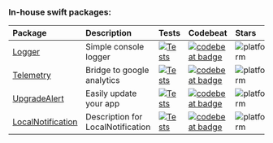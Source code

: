 ### In-house swift packages:
| Package  | Description | Tests | Codebeat | Stars |
| :------------- | :------------- | :---- | :------ | :---- |
| [Logger](https://github.com/sentryco/Logger) | Simple console logger  | [![Tests](https://github.com/sentryco/Logger/actions/workflows/Tests.yml/badge.svg)](https://github.com/sentryco/Logger/actions/workflows/Tests.yml) | [![codebeat badge](https://codebeat.co/badges/1b701174-9272-4fc9-9de4-3e12af2094d6)](https://codebeat.co/projects/github-com-sentryco-logger-main) | ![platform](https://shields.io/github/stars/sentryco/Logger?style=purple) |
| [Telemetry](https://github.com/sentryco/Telemetry) | Bridge to google analytics | [![Tests](https://github.com/sentryco/Telemetry/actions/workflows/Tests.yml/badge.svg)](https://github.com/sentryco/Telemetry/actions/workflows/Tests.yml) | [![codebeat badge](https://codebeat.co/badges/5785dd6c-aa75-48a6-a222-0874b2b93e2c)](https://codebeat.co/projects/github-com-sentryco-telemetry-main) | ![platform](https://shields.io/github/stars/sentryco/Telemetry?style=purple) |
| [UpgradeAlert](https://github.com/sentryco/UpgradeAlert) | Easily update your app | [![Tests](https://github.com/sentryco/UpgradeAlert/actions/workflows/Tests.yml/badge.svg)](https://github.com/sentryco/UpgradeAlert/actions/workflows/Tests.yml) | [![codebeat badge](https://codebeat.co/badges/3cf70bb0-e669-4ad2-b772-e76175cd23c1)](https://codebeat.co/projects/github-com-sentryco-upgradealert-main) | ![platform](https://shields.io/github/stars/sentryco/UpgradeAlert?style=purple) |
| [LocalNotification](https://github.com/sentryco/LocalNotification) | Description for LocalNotification | [![Tests](https://github.com/sentryco/LocalNotification/actions/workflows/Tests.yml/badge.svg)](https://github.com/sentryco/LocalNotification/actions/workflows/Tests.yml) | [![codebeat badge](https://codebeat.co/badges/your-codebeat-badge-id)](https://codebeat.co/projects/github-com-sentryco-localnotification-main) | ![platform](https://shields.io/github/stars/sentryco/LocalNotification?style=purple) |

